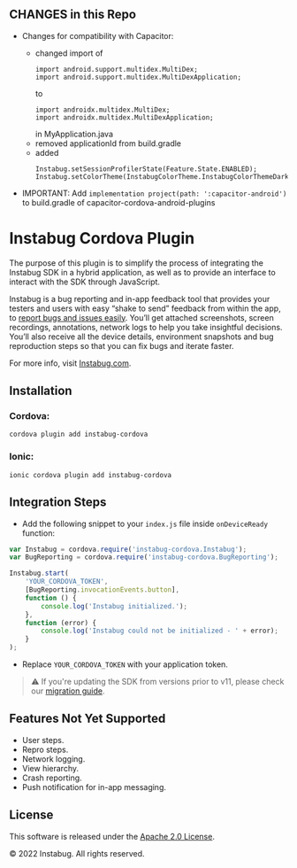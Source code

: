 ## CHANGES in this Repo
- Changes for compatibility with Capacitor:
    - changed import of 
        ```
      import android.support.multidex.MultiDex;
      import android.support.multidex.MultiDexApplication;
      ```
      to
      ```
      import androidx.multidex.MultiDex;
      import androidx.multidex.MultiDexApplication;
      ```
      in MyApplication.java
    - removed applicationId from build.gradle
    - added
        ```
        Instabug.setSessionProfilerState(Feature.State.ENABLED);
        Instabug.setColorTheme(InstabugColorTheme.InstabugColorThemeDark);
        ```

- IMPORTANT: Add `implementation project(path: ':capacitor-android')` to build.gradle of capacitor-cordova-android-plugins


# Instabug Cordova Plugin

The purpose of this plugin is to simplify the process of integrating the Instabug SDK in a hybrid application, as well as to provide an interface to interact with the SDK through JavaScript.

Instabug is a bug reporting and in-app feedback tool that provides your testers and users with easy “shake to send” feedback from within the app, to [report bugs and issues easily](https://instabug.com/bug-reporting). You’ll get attached screenshots, screen recordings, annotations, network logs to help you take insightful decisions. You’ll also receive all the device details, environment snapshots and bug reproduction steps so that you can fix bugs and iterate faster.

For more info, visit [Instabug.com](https://instabug.com).

## Installation

### Cordova:

```
cordova plugin add instabug-cordova
```

### Ionic:

```
ionic cordova plugin add instabug-cordova
```

## Integration Steps

- Add the following snippet to your `index.js` file inside `onDeviceReady` function:   

```js
var Instabug = cordova.require('instabug-cordova.Instabug');
var BugReporting = cordova.require('instabug-cordova.BugReporting');

Instabug.start(
    'YOUR_CORDOVA_TOKEN',
    [BugReporting.invocationEvents.button],
    function () {
        console.log('Instabug initialized.');
    },
    function (error) {
        console.log('Instabug could not be initialized - ' + error);
    }
);
```

- Replace `YOUR_CORDOVA_TOKEN` with your application token.

> :warning:  If you're updating the SDK from versions prior to v11, please check our [migration guide](https://docs.instabug.com/docs/cordova-migration-guide).

## Features Not Yet Supported
- User steps.
- Repro steps.
- Network logging.
- View hierarchy.
- Crash reporting.
- Push notification for in-app messaging.

## License

This software is released under the <a href="http://opensource.org/licenses/Apache-2.0">Apache 2.0 License</a>.

© 2022 Instabug. All rights reserved.
